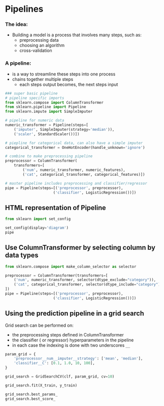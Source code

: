 # Pipelines

### The idea:
- Building a model is a process that involves many steps, such as:
    - preprocessing data
    - choosing an algorithm 
    - cross-validation
### A pipeline: 
- is  a way to streamline these steps into one process 
- chains together multiple steps
    - each steps output becomes, the next steps input
```python
### super basic pipeline
# pipeline specific imports
from sklearn.compose import ColumnTransformer
from sklearn.pipeline import Pipeline
from sklearn.impute import SimpleImputer

# pipeline for numeric data
numeric_transformer = Pipeline(steps=[
    ('imputer', SimpleImputer(strategy='median')),
    ('scaler', StandardScaler())])

# piepline for categorical data, can also have a simple imputer
categorical_transformer = OneHotEncoder(handle_unknown='ignore')

# combine to make preprocessing pipeline
preprocessor = ColumnTransformer(
    transformers=[
        ('num', numeric_transformer, numeric_features),
        ('cat', categorical_transformer, categorical_features)])

# master pipeline includes preprocessing and classifier/regressor
pipe = Pipeline(steps=[('preprocessor', preprocessor),
                      ('classifier', LogisticRegression())]) 
```
## HTML representation of Pipeline
```python
from sklearn import set_config

set_config(display='diagram')
pipe
```
## Use ColumnTransformer by selecting column by data types
```python
from sklearn.compose import make_column_selector as selector

preprocessor = ColumnTransformer(transformers=[
    ('num', numeric_transformer, selector(dtype_exclude="category")),
    ('cat', categorical_transformer, selector(dtype_include="category"))
])
pipe = Pipeline(steps=[('preprocessor', preprocessor),
                      ('classifier', LogisticRegression())])
```
## Using the prediction pipeline in a grid search
Grid search can be performed on:
- the preprocessing steps defined in ColumnTransformer 
- the classifier ( or regressor) hyperparameters in the pipeline
- in each case the indexing is done with two underscores `__`
```python
param_grid = {
    'preprocessor__num__imputer__strategy': ['mean', 'median'],
    'classifier__C': [0.1, 1.0, 10, 100],
}

grid_search = GridSearchCV(clf, param_grid, cv=10)

grid_search.fit(X_train, y_train)

grid_search.best_params_
grid_search.best_score_
```